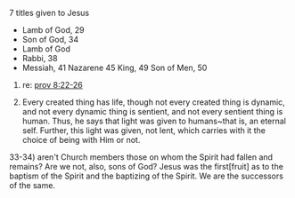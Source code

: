 7 titles given to Jesus
- Lamb of God, 29
- Son of God, 34
- Lamb of God
- Rabbi, 38
- Messiah, 41
Nazarene 45
King, 49
Son of Men, 50



1) re: [prov 8:22-26]()


4) Every created thing has life, though not every created thing is dynamic, and not every dynamic thing is sentient, and not every sentient thing is human.  Thus, he says that light was given to humans~that is, an eternal self.  Further, this light was given, not lent, which carries with it the choice of being with Him or not.


33-34) aren't Church members those on whom the Spirit had fallen and remains?  Are we not, also, sons of God?
  Jesus was the first[fruit] as to the baptism of the Spirit and the baptizing of the Spirit.  We are the successors of the same.

